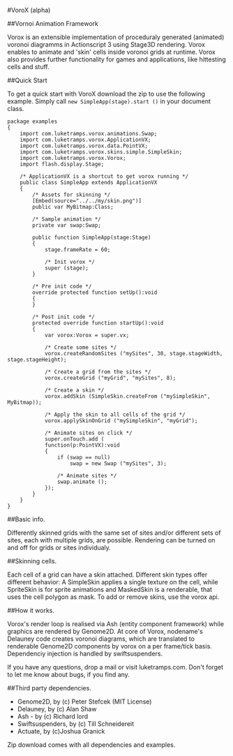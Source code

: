 #VoroX (alpha)

##Vornoi Animation Framework

Vorox is an extensible implementation of proceduraly generated (animated) voronoi diagramms in Actionscript 3 using Stage3D rendering. Vorox enables to animate and 'skin' cells inside voronoi grids at runtime. Vorox also provides further functionality for games and applications, like hittesting cells and stuff. 


##Quick Start

To get a quick start with VoroX download the zip to use the following example. Simply call <code>new SimpleApp(stage).start ()</code> in your document class.

```actionscript3
package examples 
{
	import com.luketramps.vorox.animations.Swap;
	import com.luketramps.vorox.ApplicationVX;
	import com.luketramps.vorox.data.PointVX;
	import com.luketramps.vorox.skins.simple.SimpleSkin;
	import com.luketramps.vorox.Vorox;
	import flash.display.Stage;
	
	/* ApplicationVX is a shortcut to get vorox running */
	public class SimpleApp extends ApplicationVX
	{
		/* Assets for skinning */
		[Embed(source="../../my/skin.png")]
		public var MyBitmap:Class;
		
		/* Sample animation */
		private var swap:Swap;
		
		public function SimpleApp(stage:Stage) 
		{
			stage.frameRate = 60;
			
			/* Init vorox */
			super (stage);
		}
		
		/* Pre init code */
		override protected function setUp():void 
		{
		}
		
		/* Post init code */
		protected override function startUp():void
		{
			var vorox:Vorox = super.vx;
			
			/* Create some sites */
			vorox.createRandomSites ("mySites", 30, stage.stageWidth, stage.stageHeight);
			
			/* Create a grid from the sites */
			vorox.createGrid ("myGrid", "mySites", 8);
			
			/* Create a skin */
			vorox.addSkin (SimpleSkin.createFrom ("mySimpleSkin", MyBitmap));
			
			/* Apply the skin to all cells of the grid */
			vorox.applySkinOnGrid ("mySimpleSkin", "myGrid");	

			/* Animate sites on click */
			super.onTouch.add (
			function(p:PointVX):void
			{
				if (swap == null)
					swap = new Swap ("mySites", 3);
					
				/* Animate sites */
				swap.animate ();
			});
		}	
	}
}
```


##Basic info.

Differently skinned grids with the same set of sites and/or different sets of sites, each with multiple grids, are possible. Rendering can be turned on and off for grids or sites individualy. 


##Skinning cells.

Each cell of a grid can have a skin attached. Different skin types offer different behavior: A SimpleSkin applies a single texture on the cell, while SpriteSkin is for sprite animations and MaskedSkin is a renderable, that uses the cell polygon as mask. To add or remove skins, use the vorox api.


##How it works.

Vorox's render loop is realised via Ash (entity component framework) while graphics are rendered by Genome2D. At core of Vorox, nodename's Delauney code creates voronoi diagrams, which are translated to renderable Genome2D components by vorox on a per frame/tick basis. Dependenciy injection is handled by swiftsuspenders.


If you have any questions, drop a mail or visit luketramps.com. Don't forget to let me know about bugs, if you find any.


##Third party dependencies. 

- Genome2D, by (c) Peter Stefcek (MIT License)
- Delauney, by (c) Alan Shaw 
- Ash - by (c) Richard lord
- Swiftsuspenders, by (c) Till Schneidereit
- Actuate, by  (c)Joshua Granick


Zip download comes with all dependencies and examples.
